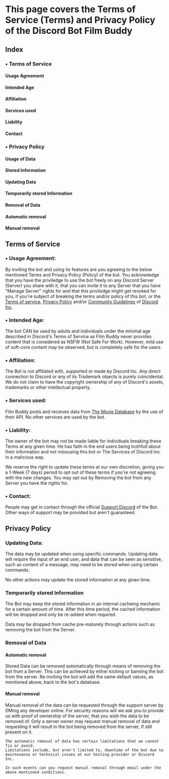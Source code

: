 # This page covers the Terms of Service (Terms) and Privacy Policy of the Discord Bot Film Buddy

## Index
 ### • Terms of Service
 
  #### Usage Agreement
  #### Intended Age
  #### Affiliation
  #### Services used
  #### Liability
  #### Contact
  
 ### • Privacy Policy
 
  #### Usage of Data
  #### Stored Information
  #### Updating Data
  #### Temporarily stored Information
  #### Removal of Data
  #### Automatic removal
  #### Manual removal

 ## Terms of Service

### • Usage Agreement:
     
By inviting the bot and using its features are you agreeing to the below mentioned Terms and Privacy Policy (Policy) of the bot. You acknowledge that you have the priviledge to use the bot freely on any Discord Server (Server) you share with it, that you can invite it to any Server that you have "Manage Server" rights for and that this priviledge might get revoked for you, if you're subject of breaking the terms and/or policy of this bot, or the [Terms of service](https://discord.com/terms), [Privacy Policy](https://discord.com/privacy) and/or [Community Guidelines](https://discord.com/guidelines) of [Discord Inc](https://discord.com/).

###  • Intended Age:

The bot CAN be used by adults and individuals under the minimal age described in Discord's Terms of Service as Film Buddy never provides content that is considered as NSFW (Not Safe For Work). However, mild use of soft-core content may be observed, but is completely safe for the users.

###  • Affiliation:

The Bot is not affiliated with, supported or made by Discord Inc.
Any direct connection to Discord or any of its Trademark objects is purely coincidental. We do not claim to have the copyright ownership of any of Discord's assets, trademarks or other intellectual property.

### • Services used:

Film Buddy posts and receives data from [The Movie Database](https://www.themoviedb.org/) by the use of their API. No other services are used by the bot.

### • Liability:
The owner of the bot may not be made liable for individuals breaking these Terms at any given time.
He has faith in the end users being truthfull about their information and not missusing this bot or The Services of Discord Inc in a malicious way.

We reserve the right to update these terms at our own discretion, giving you a 1-Week (7 days) period to opt out of these terms if you're not agreeing with the new changes.
You may opt out by Removing the bot from any Server you have the rights for.

### • Contact:
People may get in contact through the official [Support Discord](https://discord.gg/vKQvBFAx8W) of the Bot.
Other ways of support may be provided but aren't guaranteed.

## Privacy Policy

### Updating Data:
The data may be updated when using specific commands.
Updating data will require the input of an end user, and data that can be seen as sensitive, such as content of a message, may need to be stored when using certain commands.

No other actions may update the stored information at any given time.

### Temporarily stored Information
The Bot may keep the stored information in an internal cacheing mechanic for a certain amount of time.
After this time period, the cached information will be dropped and only be re-added when required.

Data may be dropped from cache pre-maturely through actions such as removing the bot from the Server.

### Removal of Data
#### Automatic removal
Stored Data can be removed automatically through means of removing the bot from a Server. This can be achieved by either kicking or banning the bot from the server. Re-inviting the bot will add the same default values, as mentioned above, back to the bot's database.

#### Manual removal
Manual removal of the data can be requested through the support server by DMing any developer online.
For security reasons will we ask you to provide us with proof of ownership of the server, that you wish the data to be removed of. Only a server owner may request manual removal of data and requesting it will result in the bot being removed from the server, if still present on it.

    The automatic removal of data has certain limitations that we cannot fix or avoid.
    Limitations include, but aren't limited to, downtime of the bot due to maintenance or technical issues at our hosting provider or Discord Inc.

    In such events can you request manual removal through email under the above mentioned conditions.
